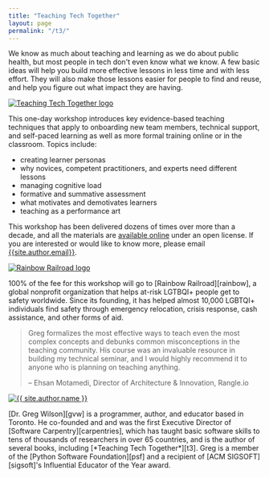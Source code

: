 ```yaml
---
title: "Teaching Tech Together"
layout: page
permalink: "/t3/"
---
```


We know as much about teaching and learning as we do about public health,
but most people in tech don't even know what we know.
A few basic ideas will help you build more effective lessons in less time and with less effort.
They will also make those lessons easier for people to find and reuse,
and help you figure out what impact they are having.

<div class="row">
  <div class="col-2">
    <p>
      <a href="https://teachtogether.tech/">
        <img src="{{ '/files/bib/t3.jpg' | relative_url }}" alt="Teaching Tech Together logo" class="image centered" >
      </a>
    </p>
  </div>
  <div class="col-10" markdown="1">

This one-day workshop introduces key evidence-based teaching techniques
that apply to onboarding new team members, technical support, and self-paced learning
as well as more formal training online or in the classroom.
Topics include:

-   creating learner personas
-   why novices, competent practitioners, and experts need different lessons
-   managing cognitive load
-   formative and summative assessment
-   what motivates and demotivates learners
-   teaching as a performance art

  </div>
</div>

This workshop has been delivered dozens of times over more than a decade,
and all the materials are [available online][slides] under an open license.
If you are interested or would like to know more,
please email [{{site.author.email}}][email].

<div class="row">
  <div class="col-2">
    <p>
      <a href="https://www.rainbowrailroad.org/">
        <img src="{{ '/files/rainbow-railroad.jpg' | relative_url }}" alt="Rainbow Railroad logo" class="image centered" >
      </a>
    </p>
  </div>
  <div class="col-10">
    <p markdown="1">
      100% of the fee for this workshop will go to [Rainbow Railroad][rainbow],
      a global nonprofit organization that helps at-risk LGTBQI+ people get to safety worldwide.
      Since its founding,
      it has helped almost 10,000 LGBTQI+ individuals find safety through emergency relocation,
      crisis response,
      cash assistance,
      and other forms of aid.
    </p>
  </div>
</div>

> Greg formalizes the most effective ways to teach even the most complex concepts
> and debunks common misconceptions in the teaching community.
> His course was an invaluable resource in building my technical seminar,
> and I would highly recommend it to anyone who is planning on teaching anything.
>
> – Ehsan Motamedi, Director of Architecture & Innovation, Rangle.io

<div class="row">
  <div class="col-2">
    <p>
      <a href="https://third-bit.com/">
        <img src="{{ '/files/cv/gvwilson-gage-2019.png' | relative_url }}" alt="{{ site.author.name }}" class="image centered" >
      </a>
    </p>
  </div>
  <div class="col-10">
    <p markdown="1">
      [Dr. Greg Wilson][gvw] is a programmer, author, and educator based in Toronto.
      He co-founded and and was the first Executive Director of [Software Carpentry][carpentries],
      which has taught basic software skills to tens of thousands of researchers in over 65 countries,
      and is the author of several books,
      including [*Teaching Tech Together*][t3].
      Greg is a member of the [Python Software Foundation][psf]
      and a recipient of [ACM SIGSOFT][sigsoft]'s Influential Educator of the Year award.
    </p>
  </div>
</div>

[carpentries]: https://carpentries.org/
[email]: mailto:{{site.author.email}}
[gvw]: https://third-bit.com/about/
[psf]: https://www.python.org/psf-landing/
[rainbow]: https://www.rainbowrailroad.org/
[sigsoft]: https://www.sigsoft.org/
[slides]:  https://drive.google.com/drive/folders/1LVcmp48Ym0c6pA9GOT6TrCa47RU1ugaV
[t3]: http://teachtogether.tech

